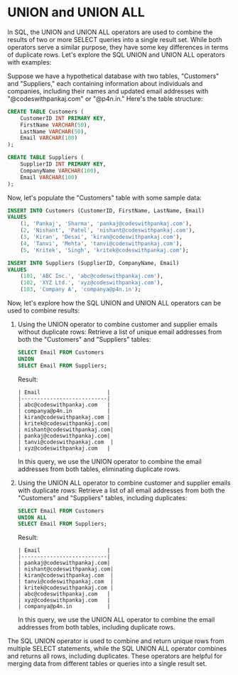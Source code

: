 # UNION and UNION ALL

In SQL, the UNION and UNION ALL operators are used to combine the results of two or more SELECT queries into a single result set. While both operators serve a similar purpose, they have some key differences in terms of duplicate rows. Let's explore the SQL UNION and UNION ALL operators with examples:

Suppose we have a hypothetical database with two tables, "Customers" and "Suppliers," each containing information about individuals and companies, including their names and updated email addresses with "@codeswithpankaj.com" or "@p4n.in." Here's the table structure:

```sql
CREATE TABLE Customers (
    CustomerID INT PRIMARY KEY,
    FirstName VARCHAR(50),
    LastName VARCHAR(50),
    Email VARCHAR(100)
);

CREATE TABLE Suppliers (
    SupplierID INT PRIMARY KEY,
    CompanyName VARCHAR(100),
    Email VARCHAR(100)
);
```

Now, let's populate the "Customers" table with some sample data:

```sql
INSERT INTO Customers (CustomerID, FirstName, LastName, Email)
VALUES
    (1, 'Pankaj', 'Sharma', 'pankaj@codeswithpankaj.com'),
    (2, 'Nishant', 'Patel', 'nishant@codeswithpankaj.com'),
    (3, 'Kiran', 'Desai', 'kiran@codeswithpankaj.com'),
    (4, 'Tanvi', 'Mehta', 'tanvi@codeswithpankaj.com'),
    (5, 'Kritek', 'Singh', 'kritek@codeswithpankaj.com');

INSERT INTO Suppliers (SupplierID, CompanyName, Email)
VALUES
    (101, 'ABC Inc.', 'abc@codeswithpankaj.com'),
    (102, 'XYZ Ltd.', 'xyz@codeswithpankaj.com'),
    (103, 'Company A', 'companya@p4n.in');
```

Now, let's explore how the SQL UNION and UNION ALL operators can be used to combine results:

1. Using the UNION operator to combine customer and supplier emails without duplicate rows:
   Retrieve a list of unique email addresses from both the "Customers" and "Suppliers" tables:

   ```sql
   SELECT Email FROM Customers
   UNION
   SELECT Email FROM Suppliers;
   ```

   Result:
   ```
   | Email                     |
   |---------------------------|
   | abc@codeswithpankaj.com   |
   | companya@p4n.in           |
   | kiran@codeswithpankaj.com |
   | kritek@codeswithpankaj.com|
   | nishant@codeswithpankaj.com|
   | pankaj@codeswithpankaj.com|
   | tanvi@codeswithpankaj.com  |
   | xyz@codeswithpankaj.com   |
   ```

   In this query, we use the UNION operator to combine the email addresses from both tables, eliminating duplicate rows.

2. Using the UNION ALL operator to combine customer and supplier emails with duplicate rows:
   Retrieve a list of all email addresses from both the "Customers" and "Suppliers" tables, including duplicates:

   ```sql
   SELECT Email FROM Customers
   UNION ALL
   SELECT Email FROM Suppliers;
   ```

   Result:
   ```
   | Email                     |
   |---------------------------|
   | pankaj@codeswithpankaj.com|
   | nishant@codeswithpankaj.com|
   | kiran@codeswithpankaj.com  |
   | tanvi@codeswithpankaj.com  |
   | kritek@codeswithpankaj.com |
   | abc@codeswithpankaj.com   |
   | xyz@codeswithpankaj.com   |
   | companya@p4n.in           |
   ```

   In this query, we use the UNION ALL operator to combine the email addresses from both tables, including duplicate rows.

The SQL UNION operator is used to combine and return unique rows from multiple SELECT statements, while the SQL UNION ALL operator combines and returns all rows, including duplicates. These operators are helpful for merging data from different tables or queries into a single result set.
